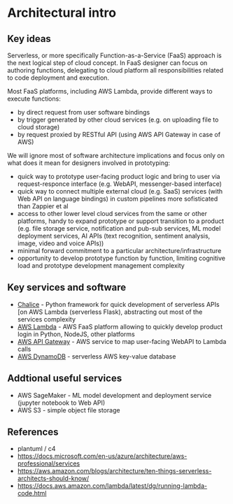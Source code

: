 # Architectural intro

## Key ideas

Serverless, or more specifically Function-as-a-Service (FaaS) approach is the next logical step of cloud concept. 
In FaaS designer can focus on authoring functions, delegating to cloud platform all responsibilities related to code deployment and execution.

Most FaaS platforms, including AWS Lambda, provide different ways to execute functions:

- by direct request from user software bindings
- by trigger generated by other cloud services (e.g. on uploading file to cloud storage)
- by request proxied by RESTful API (using AWS API Gateway in case of AWS)

We will ignore most of software architecture implications and focus only on what does it mean for designers involved in prototyping:

- quick way to prototype user-facing product logic and bring to user via request-responce interface (e.g. WebAPI, messenger-based interface)
- quick way to connect multiple external cloud (e.g. SaaS) services (with Web API on language bindings) in custom pipelines more sofisticated than Zappier et al
- access to other lower level cloud services from the same or other platforms, handy to expand prototype or support transition to a product (e.g. file storage service, 
notification and pub-sub services, ML model deployment services, AI APIs (text recognition, sentiment analysis, image, video and voice APIs)) 
- minimal forward commitment to a particular architecture/infrastructure
- opportunity to develop prototype function by function, limiting cognitive load and prototype development management complexity

## Key services and software

- [Chalice](https://aws.github.io/chalice/) - Python framework for quick development of serverless APIs [on AWS Lambda (serverless Flask), abstracting out most of the services complexity
- [AWS Lambda](https://aws.amazon.com/lambda/) - AWS FaaS platform allowing to quickly develop product login in Python, NodeJS, other platforms
- [AWS API Gateway](https://aws.amazon.com/api-gateway/) - AWS service to map user-facing WebAPI to Lambda calls
- [AWS DynamoDB](https://aws.amazon.com/dynamodb/) - serverless AWS key-value database

## Addtional useful services

- AWS SageMaker - ML model development and deployment service (jupyter notebook to Web API)
- AWS S3 - simple object file storage

## References

* plantuml / c4
* https://docs.microsoft.com/en-us/azure/architecture/aws-professional/services
* https://aws.amazon.com/blogs/architecture/ten-things-serverless-architects-should-know/
* https://docs.aws.amazon.com/lambda/latest/dg/running-lambda-code.html
